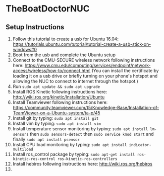 # TheBoatDoctorNUC

## Setup Instructions
1.  Follow this tutorial to create a usb for Ubuntu 16.04: https://tutorials.ubuntu.com/tutorial/tutorial-create-a-usb-stick-on-windows#0
2.  Boot from the usb and complete the Ubuntu setup
3.  Connect to the CMU-SECURE wireless network following instructions here: https://www.cmu.edu/computing/services/endpoint/network-access/wireless/how-to/connect.html (You can install the certificate by loading it on a usb drive or briefly turning on your phone's hotspot and allowing the NUC to connect to internet through the hotspot.)
4.  Run `sudo apt update && sudo apt upgrade`
5.  Install ROS Kinetic following instructions here: http://wiki.ros.org/kinetic/Installation/Ubuntu
6.  Install Teamviewer following instructions here: https://community.teamviewer.com/t5/Knowledge-Base/Installation-of-TeamViewer-on-a-Ubuntu-system/ta-p/45
7.  Install git by typing: `sudo apt install git`
8.  Install vim by typing: `sudo apt install vim`
9.	Install temperature sensor monitoring by typing: `sudo apt install lm-sensors` then `sudo sensors-detect` then `sudo service kmod start` and finally `sudo apt install psensor`
10.	Install CPU load monitoring by typing: `sudo apt install indicator-multiload`
11.	Install ros_control package by typing: `sudo apt-get install ros-kinetic-ros-control ros-kinetic-ros-controllers`
12.	Install hebiros following instructions here: http://wiki.ros.org/hebiros
13. 